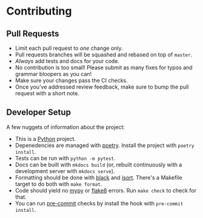 # Contributing

## Pull Requests

- Limit each pull request to *one* change only.
- Pull requests branches will be squashed and rebased on top of `master`.
- *Always* add tests and docs for your code.
- No contribution is too small! Please submit as many fixes for typos and grammar bloopers as you
  can!
- Make sure your changes pass the CI checks.
- Once you've addressed review feedback, make sure to bump the pull request with a short note.

## Developer Setup

A few nuggets of information about the project:

- This is a [Python](https://www.python.org/downloads/) project.
- Depenedencies are managed with [poetry](https://python-poetry.org/). Install the project with
  `poetry install`.
- Tests can be run with `python -m pytest`.
- Docs can be built with `mkdocs build` (or, rebuilt continuously with a development server with
  `mkdocs serve`).
- Formatting should be done with [black](https://github.com/psf/black) and
  [isort](https://github.com/PyCQA/isort). There's a Makefile target to do both with `make format`.
- Code should yield no [mypy](https://mypy.readthedocs.io/en/stable/) or
  [flake8](https://flake8.pycqa.org/en/latest/) errors. Run `make check` to check for that.
- You can run [pre-commit](https://pre-commit.com/) checks by install the hook with `pre-commit
  install`.
